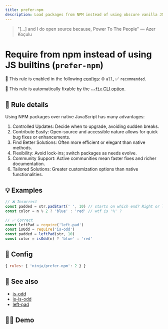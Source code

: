```yaml
---
title: prefer-npm
description: Load packages from NPM instead of using obscure vanilla JS
---
```


<script setup lang="ts">
import CodeEditor from '../../.vitepress/theme/components/code-editor.vue';
import {ruleName, presetConfigs, initialText} from '../../src/sample-code/prefer-npm.js';
</script>

> "[…] and I do open source because, Power To The People" — Azer Koçulu

# Require from npm instead of using JS builtins (`prefer-npm`)

💼 This rule is enabled in the following [configs](/configs/): 🌐 `all`, ✅
`recommended`.

🔧 This rule is automatically fixable by the
[`--fix` CLI option](https://eslint.org/docs/latest/user-guide/command-line-interface#--fix).

<!-- end auto-generated rule header -->

## 📖 Rule details

Using NPM packages over native JavaScript has many advantages:

1. Controlled Updates: Decide when to upgrade, avoiding sudden breaks.
2. Contribute Easily: Open-source and accessible nature allows for quick bug
   fixes or enhancements.
3. Find Better Solutions: Often more efficient or elegant than native methods.
4. Flexibility: Avoid lock-ins; switch packages as needs evolve.
5. Community Support: Active communities mean faster fixes and richer
   documentation.
6. Tailored Solutions: Greater customization options than native
   functionalities.

## 💡 Examples

```js
// ❌ Incorrect
const padded = str.padStart(' ', 10) // starts on which end? Right or left?
const color = n % 2 ? 'blue' : 'red' // wtf is '%' ?

// ✅ Correct
const leftPad = require('left-pad')
const isOdd = require('is-odd')
const padded = leftPad(str, 10)
const color = isOdd(n) ? 'blue' : 'red'
```

## 🔧 Config

```js
{ rules: { 'ninja/prefer-npm': 2 } }
```

## 🔗 See also

- [is-odd](https://www.npmjs.com/package/is-odd)
- [is-is-odd](https://www.npmjs.com/package/is-is-odd)
- [left-pad](https://www.npmjs.com/package/left-pad)

## 🧑‍💻 Demo

<CodeEditor :rule="ruleName" :text="initialText" :presetConfigs="presetConfigs" />

